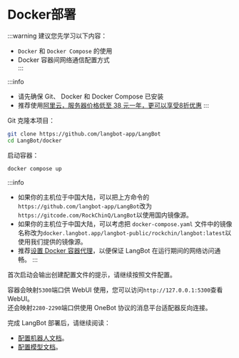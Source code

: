 # Docker部署

:::warning 
建议您先学习以下内容：

 - `Docker` 和 `Docker Compose` 的使用  
 - Docker 容器间网络通信配置方式  
::: 

:::info
- 请先确保 Git、 Docker 和 Docker Compose 已安装
- 推荐使用[阿里云，服务器价格低至 38 元一年，更可以享受8折优惠](https://www.aliyun.com/minisite/goods?userCode=ys4ad8gs)
:::

Git 克隆本项目：

```bash
git clone https://github.com/langbot-app/LangBot
cd LangBot/docker
```

启动容器：

```bash
docker compose up
```

:::info
- 如果你的主机位于中国大陆，可以把上方命令的`https://github.com/langbot-app/LangBot`改为`https://gitcode.com/RockChinQ/LangBot`以使用国内镜像源。
- 如果你的主机位于中国大陆，可以考虑把 `docker-compose.yaml` 文件中的镜像名称改为`docker.langbot.app/langbot-public/rockchin/langbot:latest`以使用我们提供的镜像源。
- 推荐[设置 Docker 容器代理](https://yeasy.gitbook.io/docker_practice/advanced_network/http_https_proxy)，以便保证 LangBot 在运行期间的网络访问通畅。
:::

首次启动会输出创建配置文件的提示，请继续按照文件配置。

容器会映射`5300`端口供 WebUI 使用，您可以访问`http://127.0.0.1:5300`查看 WebUI。  
还会映射`2280-2290`端口供使用 OneBot 协议的消息平台适配器反向连接。

完成 LangBot 部署后，请继续阅读：

- [配置机器人文档](/zh/deploy/platforms/readme)。
- [配置模型文档](/zh/deploy/models/readme)。
